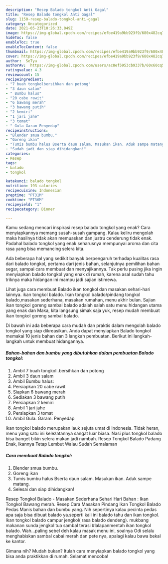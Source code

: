```yaml
---
description: "Resep Balado tongkol Anti Gagal"
title: "Resep Balado tongkol Anti Gagal"
slug: 1150-resep-balado-tongkol-anti-gagal
category: Uncategorized
date: 2021-05-23T10:26:33.049Z
image: https://img-global.cpcdn.com/recipes/efbe419a9bb923f9/680x482cq70/balado-tongkol-foto-resep-utama.jpg
hideToc: false
enableToc: true
enableTocContent: false
thumbnail: https://img-global.cpcdn.com/recipes/efbe419a9bb923f9/680x482cq70/balado-tongkol-foto-resep-utama.jpg
cover: https://img-global.cpcdn.com/recipes/efbe419a9bb923f9/680x482cq70/balado-tongkol-foto-resep-utama.jpg
author:  SeTya
authorAv:  https://img-global.cpcdn.com/users/ac8ef5953cb9337b/60x60cq50/avatar.jpg
ratingvalue: 4.3
reviewcount: 15
recipeingredient:
- "7 buah tongkolbersihkan dan potong"
- "3 daun salam"
- " Bumbu halus"
- "20 cabe rawit"
- "6 bawang merah"
- "3 bawang putih"
- "2 kemiri"
- "1 jari jahe"
- "3 tomat"
- " Gula Garam Penyedap"
recipeinstructions:
- "Blender smua bumbu."
- "Goreng ikan"
- "Tumis bumbu halus Bserta daun salam. Masukan ikan. Aduk sampe matang."
- "Sudah jadi dan siap dihidangkan!"
categories:
- Resep
tags:
- balado
- tongkol

katakunci: balado tongkol 
nutrition: 193 calories
recipecuisine: Indonesian
preptime: "PT31M"
cooktime: "PT36M"
recipeyield: "1"
recipecategory: Dinner

---
```



Kamu sedang mencari inspirasi resep balado tongkol yang enak? Cara menyiapkannya memang susah-susah gampang. Kalau keliru mengolah maka hasilnya tidak akan memuaskan dan justru cenderung tidak enak. Padahal balado tongkol yang enak seharusnya mempunyai aroma dan cita rasa yang bisa memancing selera kita.


Ada beberapa hal yang sedikit banyak berpengaruh terhadap kualitas rasa dari balado tongkol, pertama dari jenis bahan, selanjutnya pemilihan bahan segar, sampai cara membuat dan menyajikannya. Tak perlu pusing jika ingin menyiapkan balado tongkol yang enak di rumah, karena asal sudah tahu triknya maka hidangan ini mampu jadi sajian istimewa.

Lihat juga cara membuat Balado ikan tongkol dan masakan sehari-hari lainnya. ikan tongkol balado. Ikan tongkol balado/pindang tongkol balado,masakan sederhana, masakan rumahan, menu akhir bulan. Sajian ikan tongkol goreng sambal balado adalah salah satu menu hidangan utama yang enak dan Maka, kita langsung simak saja yuk, resep mudah membuat ikan tongkol goreng sambal balado.


Di bawah ini ada beberapa cara mudah dan praktis dalam mengolah balado tongkol yang siap dikreasikan. Anda dapat menyiapkan Balado tongkol memakai 10 jenis bahan dan 3 langkah pembuatan. Berikut ini langkah-langkah untuk membuat hidangannya.

<!--inarticleads1-->

##### Bahan-bahan dan bumbu yang dibutuhkan dalam pembuatan Balado tongkol:

1. Ambil 7 buah tongkol..bersihkan dan potong
1. Ambil 3 daun salam
1. Ambil  Bumbu halus:
1. Persiapkan 20 cabe rawit
1. Siapkan 6 bawang merah
1. Sediakan 3 bawang putih
1. Persiapkan 2 kemiri
1. Ambil 1 jari jahe
1. Persiapkan 3 tomat
1. Ambil  Gula. Garam. Penyedap


Ikan tongkol balado merupakan lauk sejuta umat di Indonesia. Tidak heran, menu yang satu ini kelezatannya sangat luar biasa. Nasi plus tongkol balado bisa banget bikin selera makan jadi nambah. Resep Tongkol Balado Padang Enak, Ikannya Tetap Lembut Walau Sudah Semalaman 

<!--inarticleads2-->

##### Cara membuat Balado tongkol:

1. Blender smua bumbu.
1. Goreng ikan
1. Tumis bumbu halus Bserta daun salam. Masukan ikan. Aduk sampe matang.
1. Selesai dan siap dihidangkan!

Resep Tongkol Balado - Masakan Sederhana Sehari Hari Bahan : Ikan Tongkol Bawang merah. Resep Cara Masakan Pindang Ikan Tongkol Balado Pedas Manis bahan dan bumbu yang. Nih sepertinya kalau pecinta pedas apa saja bisa dibuat balado ya.seperti kali ini balado tahu dan ikan tongkol. Ikan tongkol balado campur jengkol( rasa balado dendeng). mukbang makanan sunda jengkol tua sambal terasi #lalapanmentah ikan tongkol balado. Wah…paling sebel deh kalau masak menu ini, soalnya Odi selalu menghabiskan sambal cabai merah dan pete nya, apalagi kalau bawa bekal ke kantor. 

Gimana nih? Mudah bukan? Itulah cara menyiapkan balado tongkol yang bisa anda praktikkan di rumah. Selamat mencoba!
